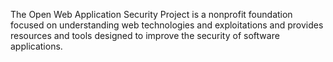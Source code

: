 The Open Web Application Security Project is a nonprofit foundation focused on understanding web technologies and exploitations and provides resources and tools designed to improve the security of software applications.